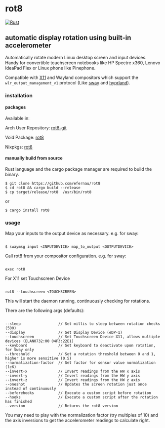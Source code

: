 # rot8

[![Rust](https://github.com/efernau/rot8/actions/workflows/rust.yml/badge.svg?branch=master)](https://github.com/efernau/rot8/actions/workflows/rust.yml)

## automatic display rotation using built-in accelerometer

Automatically rotate modern Linux desktop screen and input devices. Handy for
convertible touchscreen notebooks like HP Spectre x360, Lenovo IdeaPad Flex
or Linux phone like Pinephone.

Compatible with [X11](https://www.x.org/wiki/Releases/7.7/) and Wayland
compositors which support the `wlr_output_management_v1` protocol (Like
[sway](http://swaywm.org/) and [hyprland](https://hyprland.org/)).

### installation

#### packages

Available in:

Arch User Repository: [rot8-git](https://aur.archlinux.org/packages/rot8-git/)

Void Package: [rot8](https://github.com/void-linux/void-packages/tree/master/srcpkgs/rot8)

Nixpkgs: [rot8](https://search.nixos.org/packages?channel=unstable&show=rot8&from=0&size=50&sort=relevance&type=packages&query=rot8)

#### manually build from source

Rust language and the cargo package manager are required to build the binary.

```
$ git clone https://github.com/efernau/rot8
$ cd rot8 && cargo build --release
$ cp target/release/rot8  /usr/bin/rot8
```

or

```
$ cargo install rot8

```

### usage

Map your inputs to the output device as necessary. e.g. for sway:

```

$ swaymsg input <INPUTDEVICE> map_to_output <OUTPUTDEVICE>

```

Call rot8 from your compositor configuration. e.g. for sway:

```

exec rot8

```

For X11 set Touchscreen Device

```

rot8 --touchscreen <TOUCHSCREEN>

```

This will start the daemon running, continuously checking for rotations.

There are the following args (defaults):

```

--sleep                 // Set millis to sleep between rotation checks (500)
--display               // Set Display Device (eDP-1)
--touchscreen           // Set Touchscreen Device X11, allows multiple devices (ELAN0732:00 04F3:22E1)
--keyboard              // Set keyboard to deactivate upon rotation, for Sway only
--threshold             // Set a rotation threshold between 0 and 1, higher is more sensitive (0.5)
--normalization-factor  // Set factor for sensor value normalization (1e6)
--invert-x              // Invert readings from the HW x axis
--invert-y              // Invert readings from the HW y axis
--invert-z              // Invert readings from the HW z axis
--oneshot               // Updates the screen rotation just once instead of continuously
--beforehooks           // Execute a custom script before rotation
--hooks                 // Execute a custom script after the rotation has finished
--version               // Returns the rot8 version

```

You may need to play with the normalization factor (try multiples of 10) and the axis inversions to get the accelerometer readings to calculate right.

